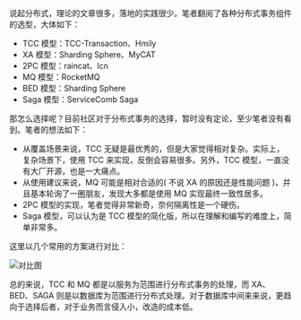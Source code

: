 说起分布式，理论的文章很多，落地的实践很少。笔者翻阅了各种分布式事务组件的选型，大体如下：

- TCC 模型：TCC-Transaction、Hmily
- XA 模型：Sharding Sphere、MyCAT
- 2PC 模型：raincat、lcn
- MQ 模型：RocketMQ
- BED 模型：Sharding Sphere
- Saga 模型：ServiceComb Saga



那怎么选择呢？目前社区对于分布式事务的选择，暂时没有定论，至少笔者没有看到。笔者的想法如下：

- 从覆盖场景来说，TCC 无疑是最优秀的，但是大家觉得相对复杂。实际上，复杂场景下，使用 TCC 来实现，反倒会容易很多。另外，TCC 模型，一直没有大厂开源，也是一大痛点。
- 从使用建议来说，MQ 可能是相对合适的( 不说 XA 的原因还是性能问题 )，并且基本轮询了一圈朋友，发现大多都是使用 MQ 实现最终一致性居多。
- 2PC 模型的实现，笔者觉得非常新奇，奈何隔离性是一个硬伤。
- Saga 模型，可以认为是 TCC 模型的简化版，所以在理解和编写的难度上，简单非常多。



这里以几个常用的方案进行对比：

![对比图](http://static.iocoder.cn/c015006c18d7b4a59463fd00d589f2e1)



总的来说，TCC 和 MQ 都是以服务为范围进行分布式事务的处理，而 XA、BED、SAGA 则是以数据库为范围进行分布式处理。对于数据库中间来来说，更趋向于选择后者，对于业务而言侵入小，改造的成本低。